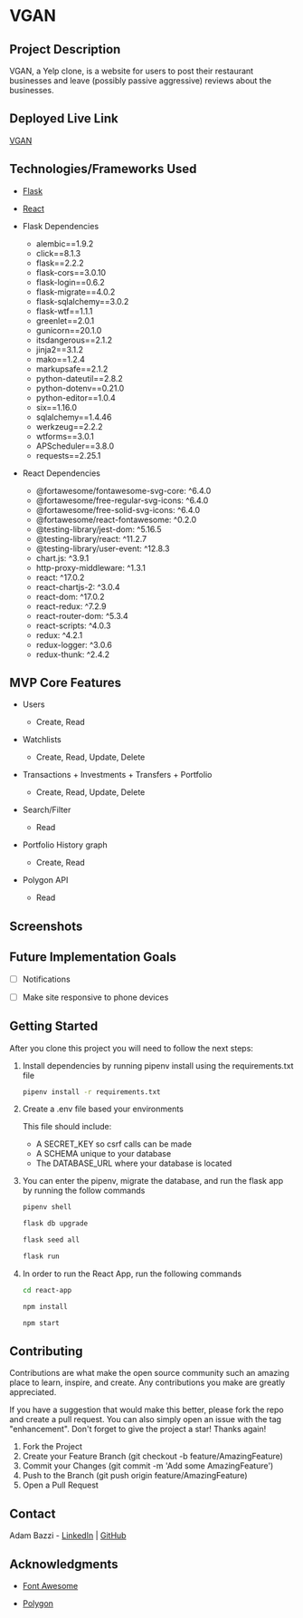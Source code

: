 # VGAN

## Project Description

VGAN, a Yelp clone, is a website for users to post their restaurant businesses and leave (possibly passive aggressive) reviews about the businesses.

## Deployed Live Link

[VGAN](https://vgan.onrender.com/)

## Technologies/Frameworks Used

* [Flask](https://flask.palletsprojects.com/en/2.2.x/)

* [React](https://reactjs.org/)

* Flask Dependencies

   * alembic==1.9.2
   * click==8.1.3
   * flask==2.2.2
   * flask-cors==3.0.10
   * flask-login==0.6.2
   * flask-migrate==4.0.2
   * flask-sqlalchemy==3.0.2
   * flask-wtf==1.1.1
   * greenlet==2.0.1
   * gunicorn==20.1.0
   * itsdangerous==2.1.2
   * jinja2==3.1.2
   * mako==1.2.4
   * markupsafe==2.1.2
   * python-dateutil==2.8.2
   * python-dotenv==0.21.0
   * python-editor==1.0.4
   * six==1.16.0
   * sqlalchemy==1.4.46
   * werkzeug==2.2.2
   * wtforms==3.0.1
   * APScheduler==3.8.0
   * requests==2.25.1


* React Dependencies

   * @fortawesome/fontawesome-svg-core: ^6.4.0
   * @fortawesome/free-regular-svg-icons: ^6.4.0
   * @fortawesome/free-solid-svg-icons: ^6.4.0
   * @fortawesome/react-fontawesome: ^0.2.0
   * @testing-library/jest-dom: ^5.16.5
   * @testing-library/react: ^11.2.7
   * @testing-library/user-event: ^12.8.3
   * chart.js: ^3.9.1
   * http-proxy-middleware: ^1.3.1
   * react: ^17.0.2
   * react-chartjs-2: ^3.0.4
   * react-dom: ^17.0.2
   * react-redux: ^7.2.9
   * react-router-dom: ^5.3.4
   * react-scripts: ^4.0.3
   * redux: ^4.2.1
   * redux-logger: ^3.0.6
   * redux-thunk: ^2.4.2


## MVP Core Features

* Users

	* Create, Read

* Watchlists

	* Create, Read, Update, Delete

* Transactions + Investments + Transfers + Portfolio

	* Create, Read, Update, Delete

* Search/Filter

	* Read

* Portfolio History graph

   * Create, Read

* Polygon API

	* Read

## Screenshots



## Future Implementation Goals

- [ ] Notifications

- [ ] Make site responsive to phone devices

## Getting Started

After you clone this project you will need to follow the next steps:

1. Install dependencies by running pipenv install using the requirements.txt file

	```bash
	pipenv install -r requirements.txt
	```
2. Create a .env file based your environments

	This file should include:
	* A SECRET_KEY so csrf calls can be made
	* A SCHEMA unique to your database
	* The DATABASE_URL where your database is located

3. You can enter the pipenv, migrate the database, and run the flask app by running the follow commands

	```bash
	pipenv shell
	```

	```bash
	flask db upgrade
	```

	```bash
	flask seed all
	```

	```bash
	flask run
	```

4. In order to run the React App, run the following commands

	```bash
	cd react-app
	```

	```bash
	npm install
	```

	```bash
	npm start
	```

## Contributing

Contributions are what make the open source community such an amazing place to learn, inspire, and create. Any contributions you make are greatly appreciated.

If you have a suggestion that would make this better, please fork the repo and create a pull request. You can also simply open an issue with the tag "enhancement". Don't forget to give the project a star! Thanks again!

1. Fork the Project
2. Create your Feature Branch (git checkout -b feature/AmazingFeature)
3. Commit your Changes (git commit -m 'Add some AmazingFeature')
4. Push to the Branch (git push origin feature/AmazingFeature)
5. Open a Pull Request

## Contact

Adam Bazzi - [LinkedIn](https://www.linkedin.com/in/adam-bazzi/) | [GitHub](https://github.com/adambazzi)

## Acknowledgments

* [Font Awesome](https://fontawesome.com/)

* [Polygon](https://polygon.io/)
